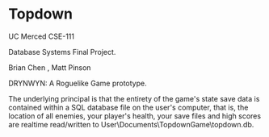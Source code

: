 # Topdown
UC Merced  CSE-111 

Database Systems Final Project.

Brian Chen , Matt Pinson

DRYNWYN: A Roguelike Game prototype. 

The underlying principal is that the entirety of the game's state save data is contained within a SQL database file on the user's computer, that is, the location of all enemies, your player's health, your save files and high scores are realtime read/written to User\Documents\TopdownGame\topdown.db. 
